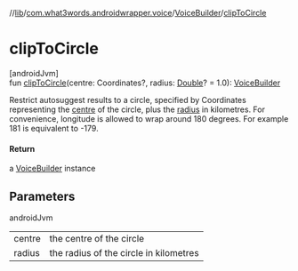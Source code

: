 //[lib](../../../index.md)/[com.what3words.androidwrapper.voice](../index.md)/[VoiceBuilder](index.md)/[clipToCircle](clip-to-circle.md)

# clipToCircle

[androidJvm]\
fun [clipToCircle](clip-to-circle.md)(centre: Coordinates?, radius: [Double](https://kotlinlang.org/api/latest/jvm/stdlib/kotlin/-double/index.html)? = 1.0): [VoiceBuilder](index.md)

Restrict autosuggest results to a circle, specified by Coordinates representing the [centre](clip-to-circle.md) of the circle, plus the [radius](clip-to-circle.md) in kilometres. For convenience, longitude is allowed to wrap around 180 degrees. For example 181 is equivalent to -179.

#### Return

a [VoiceBuilder](index.md) instance

## Parameters

androidJvm

| | |
|---|---|
| centre | the centre of the circle |
| radius | the radius of the circle in kilometres |
